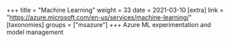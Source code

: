 +++
title = "Machine Learning"
weight = 33
date = 2021-03-10
[extra]
link = "https://azure.microsoft.com/en-us/services/machine-learning/"
[taxonomies]
groups = ["msazure"]
+++
Azure ML experimentation and model management

